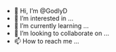 - 👋 Hi, I’m @GodlyD
- 👀 I’m interested in ...
- 🌱 I’m currently learning ...
- 💞️ I’m looking to collaborate on ...
- 📫 How to reach me ...

<!---
GodlyD/GodlyD is a ✨ special ✨ repository because its `README.md` (this file) appears on your GitHub profile.
You can click the Preview link to take a look at your changes.
--->
